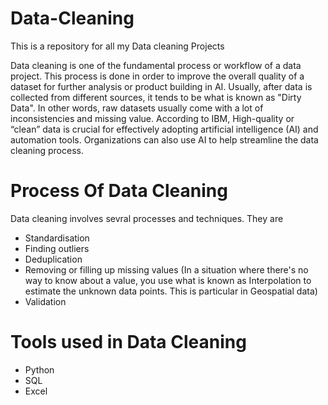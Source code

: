 # Data-Cleaning
This is a repository for all my Data cleaning Projects

Data cleaning is one of the fundamental process or workflow of a data project. This process is done in order to improve the overall quality of a dataset for further analysis or product building in AI. Usually, after data is collected from different sources, it tends to be what is known as "Dirty Data". In other words, raw datasets usually come with a lot of inconsistencies and missing value. According to IBM, High-quality or “clean” data is crucial for effectively adopting artificial intelligence (AI) and automation tools. Organizations can also use AI to help streamline the data cleaning process.

# Process Of Data Cleaning
Data cleaning involves sevral processes and techniques. They are
- Standardisation
- Finding outliers
- Deduplication
- Removing or filling up missing values (In a situation where there's no way to know about a value, you use what is known as Interpolation to estimate the unknown data points. This is particular in Geospatial data)
- Validation

# Tools used in Data Cleaning
- Python
- SQL
- Excel
